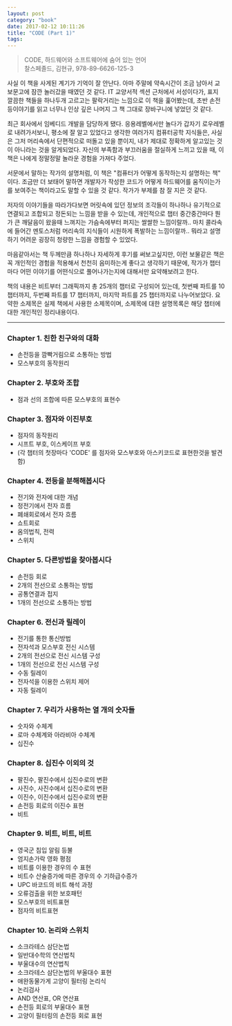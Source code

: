 ```yaml
---
layout: post
category: "book"
date: 2017-02-12 10:11:26  
title: "CODE (Part 1)"
tags:
---
```


> CODE, 하드웨어와 소프트웨어에 숨어 있는 언어  
> 찰스페졸드, 김현규, 978-89-6626-125-3

사실 이 책을 사게된 계기가 기억이 잘 안난다. 아마 주말에 약속시간이 조금 남아서 교보문고에 잠깐 놀러갔을 때였던 것 같다. IT 교양서적 섹션 근처에서 서성이다가, 표지 깔끔한 책들을 하나두개 고르고는 팔락거리는 느낌으로 이 책을 훑어봤는데, 초반 손전등이야기를 읽고 너무나 인상 깊은 나머지 그 책 그대로 장바구니에 넣었던 것 같다.  

최근 회사에서 임베디드 개발을 담당하게 됐다. 응용레벨에서만 놀다가 갑자기 로우레벨로 내려가서보니, 평소에 잘 알고 있었다고 생각한 여러가지 컴퓨터공학 지식들은, 사실은 그저 머리속에서 단편적으로 떠돌고 있을 뿐이지, 내가 제대로 정확하게 알고있는 것이 아니라는 것을 알게되었다. 자신의 부족함과 부끄러움을 절실하게 느끼고 있을 때, 이 책은 나에게 정말정말 놀라운 경험을 가져다 주었다.  

서문에서 말하는 작가의 설명처럼, 이 책은 "컴퓨터가 어떻게 동작하는지 설명하는 책" 이다. 조금만 더 보태어 말하면 개발자가 작성한 코드가 어떻게 하드웨어를 움직이는가를 보여주는 책이라고도 말할 수 있을 것 같다. 작가가 부제를 참 잘 지은 것 같다.  

저자의 이야기들을 따라가다보면 머릿속에 있던 정보의 조각들이 하나하나 유기적으로 연결되고 조합되고 정돈되는 느낌을 받을 수 있는데, 개인적으로 챕터 중간중간마다 뭔가 큰 깨달음이 왔을때 느껴지는 가슴속에부터 퍼지는 쌀쌀한 느낌이랄까.. 마치 콜라속에 들어간 멘토스처럼 머리속의 지식들이 시원하게 폭발하는 느낌이랄까.. 뭐라고 설명하기 어려운 굉장히 청량한 느낌을 경험할 수 있었다.  

마음같아서는 책 두께만큼 하나하나 자세하게 후기를 써보고싶지만, 이런 보물같은 책은 꼭 개인적인 경험을 적용해서 천천히 음미하는게 좋다고 생각하기 때문에, 작가가 챕터마다 어떤 이야기를 어떤식으로 풀어나가는지에 대해서만 요약해보려고 한다.  

책의 내용은 비트부터 그래픽까지 총 25개의 챕터로 구성되어 있는데, 첫번째 파트를 10 챕터까지, 두번째 파트를 17 챕터까지, 마지막 파트를 25 챕터까지로 나누어보았다. 요약한 소제목은 실제 책에서 사용한 소제목이며, 소제목에 대한 설명목록은 해당 챕터에 대한 개인적인 정리내용이다.  

---

### Chapter 1. 친한 친구와의 대화
- 손전등을 깜빡거림으로 소통하는 방법
- 모스부호의 동작원리


### Chapter 2. 부호와 조합
- 점과 선의 조합에 따른 모스부호의 표현수


### Chapter 3. 점자와 이진부호
- 점자의 동작원리
- 시프트 부호, 이스케이프 부호
- (각 챕터의 첫장마다 'CODE' 를 점자와 모스부호와 아스키코드로 표현한것을 발견함)


### Chapter 4. 전등을 분해해봅시다
- 전기와 전자에 대한 개념
- 정전기에서 전자 흐름
- 폐쇄회로에서 전자 흐름
- 쇼트회로
- 옴의법칙, 전력
- 스위치


### Chapter 5. 다른방법을 찾아봅시다
- 손전등 회로
- 2개의 전선으로 소통하는 방법
- 공통연결과 접지
- 1개의 전선으로 소통하는 방법


### Chapter 6. 전신과 릴레이
- 전기를 통한 통신방법
- 전자석과 모스부호 전신 시스템
- 2개의 전선으로 전신 시스템 구성
- 1개의 전선으로 전신 시스템 구성
- 수동 릴레이
- 전자석을 이용한 스위치 제어
- 자동 릴레이


### Chapter 7. 우리가 사용하는 열 개의 숫자들
- 숫자와 수체계
- 로마 수체계와 아라비아 수체계
- 십진수


### Chapter 8. 십진수 이외의 것
- 팔진수, 팔진수에서 십진수로의 변환
- 사진수, 사진수에서 십진수로의 변환
- 이진수, 이진수에서 십진수로의 변환
- 손전등 회로의 이진수 표현
- 비트


### Chapter 9. 비트, 비트, 비트
- 영국군 침입 알림 등불
- 엄지손가락 영화 평점
- 비트를 이용한 경우의 수 표현
- 비트수 산술증가에 따른 경우의 수 기하급수증가
- UPC 바코드의 비트 해석 과정
- 오류검출을 위한 보호패턴
- 모스부호의 비트표현
- 점자의 비트표현


### Chapter 10. 논리와 스위치
- 소크라테스 삼단논법
- 일반대수학의 연산법칙
- 부울대수의 연산법칙
- 소크라테스 삼단논법의 부울대수 표현
- 애완동물가게 고양이 필터링 논리식
- 논리검사
- AND 연산표, OR 연산표
- 손전등 회로의 부울대수 표현
- 고양이 필터링의 손전등 회로 표현
